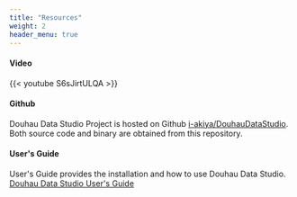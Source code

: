 ```yaml
---
title: "Resources"
weight: 2
header_menu: true
---
```


#### Video
{{< youtube S6sJirtULQA >}}
<br>

#### Github 
Douhau Data Studio Project is hosted on Github [i-akiya/DouhauDataStudio](https://github.com/i-akiya/DouhauDataStudio).
Both source code and binary are obtained from this repository.
  
  
#### User's Guide
User's Guide provides the installation and how to use Douhau Data Studio.
[Douhau Data Studio User's Guide](https://i-akiya.github.io/DouhauDataStudio-UserGuide/)
